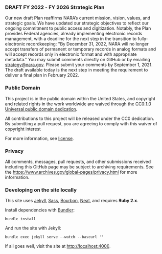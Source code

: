 ### DRAFT FY 2022 - FY 2026 Strategic Plan

Our new draft Plan  reaffirms NARA’s current mission, vision, values, and strategic goals. We have updated our strategic objectives to reflect our ongoing commitment to public access and digitization. Notably, the Plan provides Federal agencies, already implementing electronic records management, with a deadline for the next step in the transition to fully-electronic recordkeeping: "By December 31, 2022, NARA will no longer accept transfers of permanent or temporary records in analog formats and will accept records only in electronic format and with appropriate metadata." You may submit comments directly on GitHub or by emailing strategy@nara.gov. Please submit your comments by September 1, 2021. The draft available today is the next step in meeting the requirement to deliver a final plan in February 2022.

### Public Domain

This project is in the public domain within the United States, and
copyright and related rights in the work worldwide are waived through
the [CC0 1.0 Universal public domain dedication](https://creativecommons.org/publicdomain/zero/1.0/).

All contributions to this project will be released under the CC0 dedication. By submitting a pull request, you are agreeing to comply with this waiver of copyright interest

For more information, see [license](https://github.com/usnationalarchives/strategic-plan-2022-2026/blob/gh-pages/LICENSE.md).


### Privacy

All comments, messages, pull requests, and other submissions received including this GitHub page may be subject to archiving requirements. See the <https://www.archives.gov/global-pages/privacy.html> for more information.

### Developing on the site locally

This site uses [Jekyll](http://jekyllrb.com), [Sass](http://sass-lang.com), [Bourbon](http://bourbon.io), [Neat](http://neat.bourbon.io), and requires **Ruby 2.x**.

Install dependencies with [Bundler](http://bundler.io/):

```shell
bundle install
```

And run the site with Jekyll:

```shell
bundle exec jekyll serve --watch --baseurl ''
```

If all goes well, visit the site at <http://localhost:4000>.
